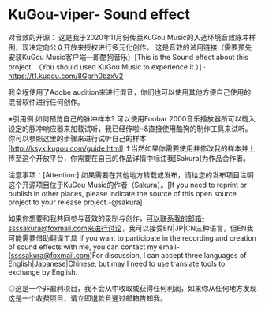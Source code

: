 # KuGou-viper- Sound effect
对音效的开源：
这是我于2020年11月份传至KuGou Music的入选环境音效脉冲样例，现决定向公众开放来授权进行多元化创作。
这是音效的试用链接（需要预先安装KuGou Music客户端—即酷狗音乐）[This is the  Sound effect about this project. （You should used KuGou Music to experience it.）]
  · https://t1.kugou.com/8Gprh0bzxV2
  
  我全程使用了Adobe audition来进行混音，你们也可以使用其他方便自己使用的混音软件进行任何创作。

  ※引用例
  如何预览自己的脉冲样本?
  可以使用Foobar 2000音乐播放器所可以载入设定的脉冲响应器来加载试听，我已经传啦~&直接使用酷狗的制作工具来试听。
  你可以参照这里的步骤来进行试听自己的样本[http://ksyx.kugou.com/guide.html]
       ↑当然如果你需要使用并修改我的样本并上传至这个开放平台，你需要在自己的作品详情中标注我[Sakura]为作品合作者。
       
  注意事项：[Attention:]
       如果需要在其他地方转载或发布，请给您的发布项目注明这个开源项目位于KuGou Music的作者（Sakura）。[If you need to reprint or publish in other places, please indicate the source of this open source project to your release project.-@sakura]

如果你想要和我共同参与音效的录制与创作，可以联系我的邮箱-ssssakura@foxmail.com来进行讨论，我可以接受EN|JP|CN三种语言，但EN我可能需要借助翻译工具
If you want to participate in the recording and creation of sound effects with me, you can contact my email-(ssssakura@foxmail.com)For discussion, I can accept three languages of English|Japanese|Chinese, but may I need to use translate tools to exchange by English.

◎这是一个非盈利项目，我不会从中收取或获得任何利润，如果你从任何地方发现这是一个收费项目，请立即退款且通过邮箱告知我。
